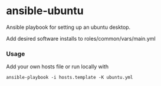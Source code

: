 ansible-ubuntu
==============

Ansible playbook for setting up an ubuntu desktop.

Add desired software installs to roles/common/vars/main.yml

### Usage

Add your own hosts file or run locally with

`ansible-playbook -i hosts.template -K ubuntu.yml`

